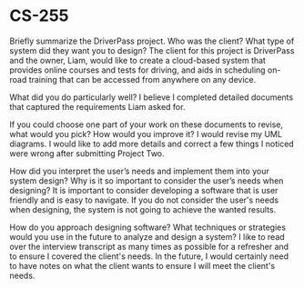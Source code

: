 # CS-255

Briefly summarize the DriverPass project. Who was the client? What type of system did they want you to design?
The client for this project is DriverPass and the owner, Liam, would like to create a cloud-based system that provides online courses and tests for driving, and aids in scheduling on-road training that can be accessed from anywhere on any device.

What did you do particularly well?
I believe I completed detailed documents that captured the requirements Liam asked for. 

If you could choose one part of your work on these documents to revise, what would you pick? How would you improve it?
I would revise my UML diagrams. I would like to add more details and correct a few things I noticed were wrong after submitting Project Two.

How did you interpret the user’s needs and implement them into your system design? Why is it so important to consider the user’s needs when designing?
It is important to consider developing a software that is user friendly and is easy to navigate. If you do not consider the user's needs when designing, the system is 
not going to achieve the wanted results. 

How do you approach designing software? What techniques or strategies would you use in the future to analyze and design a system?
I like to read over the interview transcript as many times as possible for a refresher and to ensure I covered the client's needs. In the future, I would certainly need to 
have notes on what the client wants to ensure I will meet the client's needs. 
